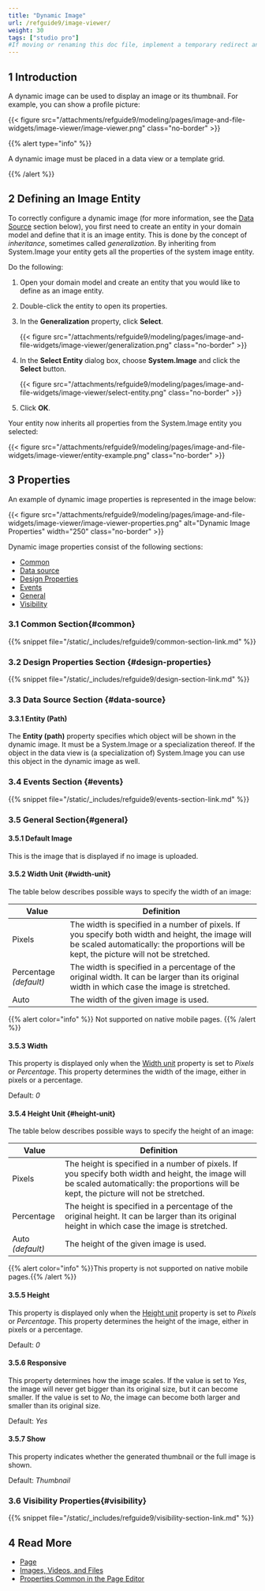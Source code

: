 ```yaml
---
title: "Dynamic Image"
url: /refguide9/image-viewer/
weight: 30
tags: ["studio pro"]
#If moving or renaming this doc file, implement a temporary redirect and let the respective team know they should update the URL in the product. See Mapping to Products for more details.
---
```


## 1 Introduction

A dynamic image can be used to display an image or its thumbnail. For example, you can show a profile picture:

{{< figure src="/attachments/refguide9/modeling/pages/image-and-file-widgets/image-viewer/image-viewer.png" class="no-border" >}}

{{% alert type="info" %}}

A dynamic image must be placed in a data view or a template grid. 

{{% /alert %}}

## 2 Defining an Image Entity 

To correctly configure a dynamic image (for more information, see the [Data Source](#data-source) section below), you first need to create an entity in your domain model and define that it is an image entity. This is done by the concept of *inheritance*, sometimes called *generalization*. By inheriting from System.Image your entity gets all the properties of the system image entity. 

Do the following:

1. Open your domain model and create an entity that you would like to define as an image entity.

2. Double-click the entity to open its properties.

3. In the **Generalization** property, click **Select**.

    {{< figure src="/attachments/refguide9/modeling/pages/image-and-file-widgets/image-viewer/generalization.png" class="no-border" >}}

4. In the **Select Entity** dialog box, choose **System.Image** and click the **Select** button.

    {{< figure src="/attachments/refguide9/modeling/pages/image-and-file-widgets/image-viewer/select-entity.png" class="no-border" >}}

5. Click **OK**. 

Your entity now inherits all properties from the System.Image entity you selected:

{{< figure src="/attachments/refguide9/modeling/pages/image-and-file-widgets/image-viewer/entity-example.png" class="no-border" >}}

## 3 Properties

An example of dynamic image properties is represented in the image below:

{{< figure src="/attachments/refguide9/modeling/pages/image-and-file-widgets/image-viewer/image-viewer-properties.png" alt="Dynamic Image Properties"   width="250"  class="no-border" >}}

Dynamic image properties consist of the following sections:

* [Common](#common) 
* [Data source](#data-source)
* [Design Properties](#design-properties)
* [Events](#events)
* [General](#general)
* [Visibility](#visibility)

### 3.1 Common Section{#common}

{{% snippet file="/static/_includes/refguide9/common-section-link.md" %}}

### 3.2 Design Properties Section {#design-properties}

{{% snippet file="/static/_includes/refguide9/design-section-link.md" %}} 

### 3.3 Data Source Section {#data-source}

#### 3.3.1 Entity (Path)

The **Entity (path)** property specifies which object will be shown in the dynamic image. It must be a System.Image or a specialization thereof. If the object in the data view is (a specialization of) System.Image you can use this object in the dynamic image as well.

### 3.4  Events Section {#events}

{{% snippet file="/static/_includes/refguide9/events-section-link.md" %}}

### 3.5 General Section{#general}

#### 3.5.1 Default Image

This is the image that is displayed if no image is uploaded.

#### 3.5.2 Width Unit {#width-unit}

The table below describes possible ways to specify the width of an image: 

| Value | Definition |
| --- | --- |
| Pixels | The width is specified in a number of pixels. If you specify both width and height, the image will be scaled automatically: the proportions will be kept, the picture will not be stretched. |
| Percentage  *(default)* | The width is specified in a percentage of the original width. It can be larger than its original width in which case the image is stretched. |
| Auto | The width of the given image is used. |

{{% alert color="info" %}}
Not supported on native mobile pages.
{{% /alert %}}

#### 3.5.3 Width 

This property is displayed only when the [Width unit](#width-unit) property is set to *Pixels* or *Percentage*. This property determines the width of the image, either in pixels or a percentage.

Default: *0*

#### 3.5.4 Height Unit {#height-unit}

The table below describes possible ways to specify the height of an image: 

| Value      | Definition                                                   |
| ---------- | ------------------------------------------------------------ |
| Pixels     | The height is specified in a number of pixels. If you specify both width and height, the image will be scaled automatically: the proportions will be kept, the picture will not be stretched. |
| Percentage | The height is specified in a percentage of the original height. It can be larger than its original height in which case the image is stretched. |
| Auto  *(default)*       | The height of the given image is used.                       |

{{% alert color="info" %}}This property is not supported on native mobile pages.{{% /alert %}}

#### 3.5.5 Height

This property is displayed only when the [Height unit](#height-unit) property is set to *Pixels* or *Percentage*. This property determines the height of the image, either in pixels or a percentage.

Default: *0*

#### 3.5.6 Responsive

This property determines how the image scales. If the value is set to *Yes*, the image will never get bigger than its original size, but it can become smaller. If the value is set to *No*, the image can become both larger and smaller than its original size.

Default: *Yes*

#### 3.5.7 Show

This property indicates whether the generated thumbnail or the full image is shown.

Default: *Thumbnail*

### 3.6 Visibility Properties{#visibility}

{{% snippet file="/static/_includes/refguide9/visibility-section-link.md" %}}

## 4 Read More

* [Page](/refguide9/page/)
* [Images, Videos, and Files](/refguide9/image-and-file-widgets/)
* [Properties Common in the Page Editor](/refguide9/common-widget-properties/)
